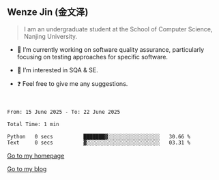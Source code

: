 ## Wenze Jin (金文泽)

> I am an undergraduate student at the School of Computer Science, Nanjing University.

- 🔭 I’m currently working on software quality assurance, particularly focusing on testing approaches for specific software.
  
- 🌱 I’m interested in SQA & SE.
  
- ❓ Feel free to give me any suggestions.  

<br>  

<!--START_SECTION:waka-->

```txt
From: 15 June 2025 - To: 22 June 2025

Total Time: 1 min

Python   0 secs          ███████▓░░░░░░░░░░░░░░░░░   30.66 %
Text     0 secs          ▓░░░░░░░░░░░░░░░░░░░░░░░░   03.31 %
```

<!--END_SECTION:waka-->

[Go to my homepage](https://wenzejin.github.io)

[Go to my blog](https://wenzejin.notion.site/Wenze-Jin-s-Blog-1635e9fa7b6d80b3adcedfacc74aa717?pvs=4)
